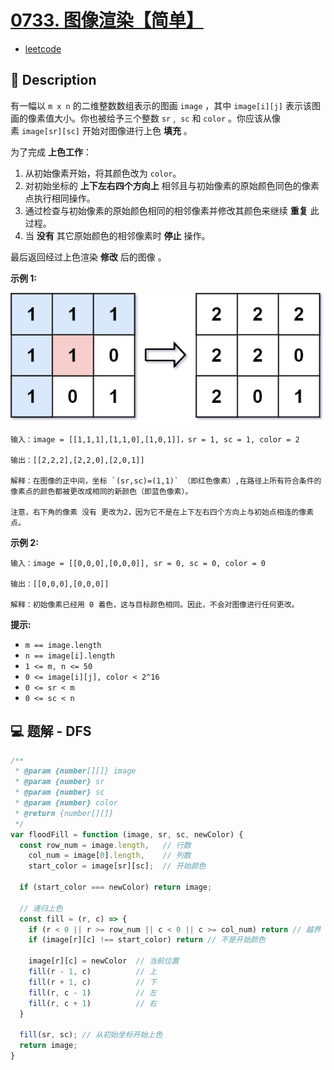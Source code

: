 # [0733. 图像渲染【简单】](https://github.com/Tdahuyou/leetcode/tree/main/0733.%20%E5%9B%BE%E5%83%8F%E6%B8%B2%E6%9F%93%E3%80%90%E7%AE%80%E5%8D%95%E3%80%91)

- [leetcode](https://leetcode.cn/problems/flood-fill)

## 📝 Description

有一幅以 `m x n` 的二维整数数组表示的图画 `image` ，其中 `image[i][j]` 表示该图画的像素值大小。你也被给予三个整数 `sr` ,  `sc` 和 `color` 。你应该从像素 `image[sr][sc]` 开始对图像进行上色 **填充** 。

为了完成 **上色工作**：

1. 从初始像素开始，将其颜色改为 `color`。
2. 对初始坐标的 **上下左右四个方向上** 相邻且与初始像素的原始颜色同色的像素点执行相同操作。
3. 通过检查与初始像素的原始颜色相同的相邻像素并修改其颜色来继续 **重复** 此过程。
4. 当 **没有** 其它原始颜色的相邻像素时 **停止** 操作。

最后返回经过上色渲染 **修改** 后的图像 。

**示例 1:**

![](md-imgs/2024-11-03-15-11-43.png)

```
输入：image = [[1,1,1],[1,1,0],[1,0,1]]，sr = 1, sc = 1, color = 2

输出：[[2,2,2],[2,2,0],[2,0,1]]

解释：在图像的正中间，坐标 `(sr,sc)=(1,1)` （即红色像素）,在路径上所有符合条件的像素点的颜色都被更改成相同的新颜色（即蓝色像素）。

注意，右下角的像素 没有 更改为2，因为它不是在上下左右四个方向上与初始点相连的像素点。
```

**示例 2:**

```
输入：image = [[0,0,0],[0,0,0]], sr = 0, sc = 0, color = 0

输出：[[0,0,0],[0,0,0]]

解释：初始像素已经用 0 着色，这与目标颜色相同。因此，不会对图像进行任何更改。
```

**提示:**

- `m == image.length`
- `n == image[i].length`
- `1 <= m, n <= 50`
- `0 <= image[i][j], color < 2^16`
- `0 <= sr < m`
- `0 <= sc < n`

## 💻 题解 - DFS

```js
/**
 * @param {number[][]} image
 * @param {number} sr
 * @param {number} sc
 * @param {number} color
 * @return {number[][]}
 */
var floodFill = function (image, sr, sc, newColor) {
  const row_num = image.length,   // 行数
    col_num = image[0].length,    // 列数
    start_color = image[sr][sc];  // 开始颜色

  if (start_color === newColor) return image;

  // 递归上色
  const fill = (r, c) => {
    if (r < 0 || r >= row_num || c < 0 || c >= col_num) return // 越界
    if (image[r][c] !== start_color) return // 不是开始颜色

    image[r][c] = newColor  // 当前位置
    fill(r - 1, c)          // 上
    fill(r + 1, c)          // 下
    fill(r, c - 1)          // 左
    fill(r, c + 1)          // 右
  }

  fill(sr, sc); // 从初始坐标开始上色
  return image;
}
```